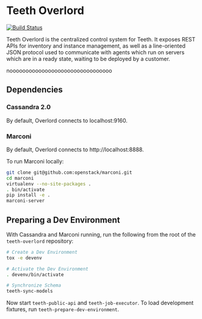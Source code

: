 # Teeth Overlord

[![Build Status](https://travis-ci.org/rackerlabs/teeth-overlord.png?branch=master)](https://travis-ci.org/rackerlabs/teeth-overlord)

Teeth Overlord is the centralized control system for Teeth. It exposes REST
APIs for inventory and instance management, as well as a line-oriented JSON
protocol used to communicate with agents which run on servers which are in a
ready state, waiting to be deployed by a customer.


noooooooooooooooooooooooooooooooo

## Dependencies

### Cassandra 2.0

By default, Overlord connects to localhost:9160.

### Marconi

By default, Overlord connects to http://localhost:8888.

To run Marconi locally:

```bash
git clone git@github.com:openstack/marconi.git
cd marconi
virtualenv --no-site-packages .
. bin/activate
pip install -e .
marconi-server
```

## Preparing a Dev Environment

With Cassandra and Marconi running, run the following from the root of the
`teeth-overlord` repository:

```bash
# Create a Dev Environment
tox -e devenv

# Activate the Dev Environment
. devenv/bin/activate

# Synchronize Schema
teeth-sync-models
```

Now start `teeth-public-api` and `teeth-job-executor`. To load development
fixtures, run `teeth-prepare-dev-environment`.
